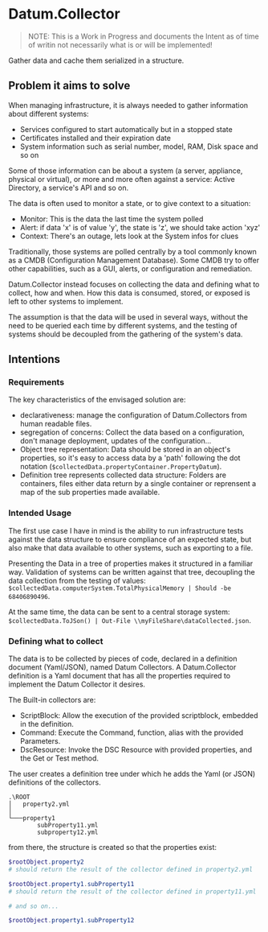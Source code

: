 # Datum.Collector

> NOTE: This is a Work in Progress and documents the Intent as of time of writin not necessarily what is or will be implemented!

Gather data and cache them serialized in a structure.


## Problem it aims to solve

When managing infrastructure, it is always needed to gather information about different systems:
 - Services configured to start automatically but in a stopped state
 - Certificates installed and their expiration date
 - System information such as serial number, model, RAM, Disk space and so on

Some of those information can be about a system (a server, appliance, physical or virtual), or more and more often against a service: Active Directory, a service's API and so on.

The data is often used to monitor a state, or to give context to a situation:
 - Monitor: This is the data the last time the system polled
 - Alert: if data 'x' is of value 'y', the state is 'z', we should take action 'xyz'
 - Context: There's an outage, lets look at the System infos for clues

Traditionally, those systems are polled centrally by a tool commonly known as a CMDB (Configuration Management Database). Some CMDB try to offer other capabilities, such as a GUI, alerts, or configuration and remediation.

Datum.Collector instead focuses on collecting the data and defining what to collect, how and when. How this data is consumed, stored, or exposed is left to other systems to implement.

The assumption is that the data will be used in several ways, without the need to be queried each time by different systems, and the testing of systems should be decoupled from the gathering of the system's data.

## Intentions

### Requirements

The key characteristics of the envisaged solution are:
- declarativeness: manage the configuration of Datum.Collectors from human readable files.
- segregation of concerns: Collect the data based on a configuration, don't manage deployment, updates of the configuration...
- Object tree representation: Data should be stored in an object's properties, so it's easy to access data by a 'path' following the dot notation (`$collectedData.propertyContainer.PropertyDatum`).
- Definition tree represents collected data structure: Folders are containers, files either data return by a single container or reprensent a map of the sub properties made available.

### Intended Usage

The first use case I have in mind is the ability to run infrastructure tests against the data structure to ensure compliance of an expected state, but also make that data available to other systems, such as exporting to a file.

Presenting the Data in a tree of properties makes it structured in a familiar way.
Validation of systems can be written against that tree, decoupling the data collection from the testing of values: `$collectedData.computerSystem.TotalPhysicalMemory | Should -be 68406890496`.

At the same time, the data can be sent to a central storage system: `$collectedData.ToJSon() | Out-File \\myFileShare\dataCollected.json`.

### Defining what to collect

The data is to be collected by pieces of code, declared in a definition document (Yaml/JSON), named  Datum Collectors.
A Datum.Collector definition is a Yaml document that has all the properties required to implement the Datum Collector it desires.

The Built-in collectors are:
 - ScriptBlock: Allow the execution of the provided scriptblock, embedded in the definition.
 - Command: Execute the Command, function, alias with the provided Parameters.
 - DscResource: Invoke the DSC Resource with provided properties, and the Get or Test method.

The user creates a definition tree under which he adds the Yaml (or JSON) definitions of the collectors.

```
.\ROOT
│   property2.yml
│
└───property1
        subProperty11.yml
        subproperty12.yml
```

from there, the structure is created so that the properties exist:

```PowerShell
$rootObject.property2
# should return the result of the collector defined in property2.yml

$rootObject.property1.subProperty11
# should return the result of the collector defined in property11.yml

# and so on...

$rootObject.property1.subProperty12
```
